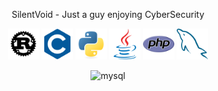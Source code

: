 <p align="center">
    SilentVoid - Just a guy enjoying CyberSecurity
</p>
<p align="center">
    <img src="https://raw.githubusercontent.com/devicons/devicon/master/icons/rust/rust-plain.svg" alt="rust" width="50" height="50"/>
    <img src="https://raw.githubusercontent.com/devicons/devicon/master/icons/c/c-plain.svg" alt="c" width="50" height="50"/>
    <img src="https://raw.githubusercontent.com/devicons/devicon/master/icons/python/python-original.svg" alt="python" width="50" height="50"/>
    <img src="https://raw.githubusercontent.com/devicons/devicon/master/icons/java/java-original.svg" alt="java" width="50" height="50"/>
    <img src="https://raw.githubusercontent.com/devicons/devicon/master/icons/php/php-original.svg" alt="php" width="50" height="50"/>
    <img src="https://raw.githubusercontent.com/devicons/devicon/master/icons/mysql/mysql-original.svg" alt="mysql" width="50" height="50"/>
</p>
<p align="center">
    <img src="https://github-readme-stats.vercel.app/api?username=silentvoid13&show_icons=true" alt="mysql"/>
</p>
